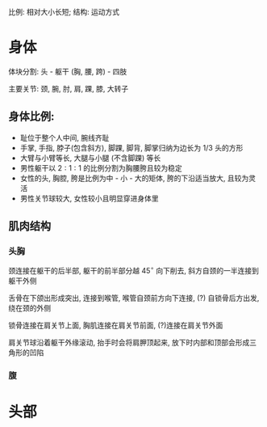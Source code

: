 比例: 相对大小长短;
结构: 运动方式

# 身体

体块分割: 头 - 躯干 (胸, 腰, 跨) - 四肢

主要关节: 颈, 腕, 肘, 肩, 踝, 膝, 大转子

## 身体比例:

- 耻位于整个人中间, 腕线齐耻
- 手掌, 手指, 脖子(包含斜方), 脚踝, 脚背, 脚掌归纳为边长为 $1/3$ 头的方形
- 大臂与小臂等长, 大腿与小腿 (不含脚踝) 等长
- 男性躯干以 $2:1:1$ 的比例分割为胸腰胯且较为稳定
- 女性的头, 胸腔, 胯是比例为中 - 小 - 大的矩体, 胯的下沿适当放大, 且较为灵活
- 男性关节球较大, 女性较小且明显穿进身体里

## 肌肉结构

### 头胸

颈连接在躯干的后半部, 躯干的前半部分越 $45^\circ$ 向下削去, 斜方自颈的一半连接到躯干外侧

舌骨在下颌出形成突出, 连接到喉管, 喉管自颈前方向下连接, (?) 自锁骨后方出发, 绕在颈的外侧

锁骨连接在肩关节上面, 胸肌连接在肩关节前面, (?)连接在肩关节外面

肩关节球沿着躯干外缘滚动, 抬手时会将肩胛顶起来, 放下时内部和顶部会形成三角形的凹陷

### 腹



# 头部
